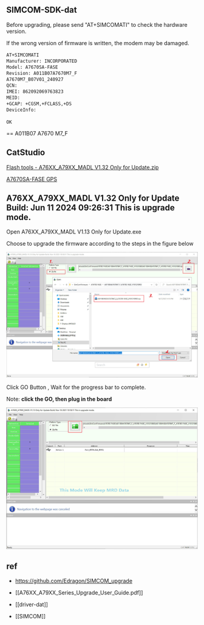 
## SIMCOM-SDK-dat

Before upgrading, please send "AT+SIMCOMATI" to check the hardware version. 

If the wrong version of firmware is written, the modem may be damaged.


    AT+SIMCOMATI
    Manufacturer: INCORPORATED
    Model: A7670SA-FASE
    Revision: A011B07A7670M7_F
    A7670M7_B07V01_240927
    QCN:
    IMEI: 862092069763823
    MEID:
    +GCAP: +CGSM,+FCLASS,+DS
    DeviceInfo:

    OK

== A011B07 A7670 M7_F


## CatStudio

[Flash tools - A76XX_A79XX_MADL V1.32 Only for Update.zip](https://drive.google.com/file/d/12nt5-wcsUT6bRaEhfOMBSq0EhOl8R2by/view)

[A7670SA-FASE GPS](https://drive.google.com/file/d/1-CcYlyPOYpIpcmSDjnfIXDE-GuazzLjO/view?usp=sharing)


## A76XX_A79XX_MADL V1.32 Only for Update Build: Jun 11 2024 09:26:31 This is upgrade mode.

Open A76XX_A79XX_MADL V1.13 Only for Update.exe

Choose to upgrade the firmware according to the steps in the figure below

![](2025-05-20-17-48-19.png)

Click GO Button , Wait for the progress bar to complete.

Note: **click the GO, then plug in the board**

![](2025-05-20-17-48-29.png)


## ref

- https://github.com/Edragon/SIMCOM_upgrade

- [[A76XX_A79XX_Series_Upgrade_User_Guide.pdf]]
 
- [[driver-dat]]

- [[SIMCOM]]